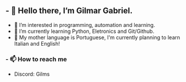 ## - 👋 Hello there, I’m Gilmar Gabriel.
  - 👀 I’m interested in programming, automation and learning.
  - 🌱 I’m currently learning Python, Eletronics and Git/Github.
  - 🍒 My mother language is Portuguese, I'm currently planning to learn Italian and English!
### - 📫 How to reach me
  - Discord:  Gilms




<!---
GilmsGabriel/GilmsGabriel is a ✨ special ✨ repository because its `README.md` (this file) appears on your GitHub profile.
You can click the Preview link to take a look at your changes.
--->
